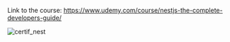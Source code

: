 Link to the course: https://www.udemy.com/course/nestjs-the-complete-developers-guide/

![certif_nest](https://github.com/user-attachments/assets/a819c29a-980c-43ee-9554-914ed719a93a)
